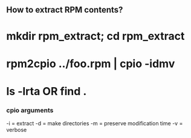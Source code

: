 ## How to extract RPM contents?

# mkdir rpm_extract; cd rpm_extract

# rpm2cpio ../foo.rpm | cpio -idmv
# ls -lrta OR find . 

### cpio arguments
-i = extract
-d = make directories
-m = preserve modification time
-v = verbose
